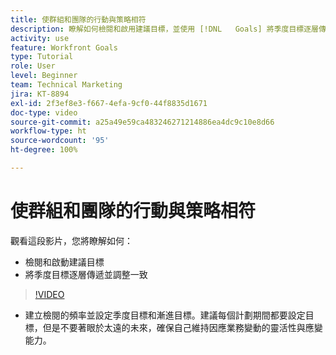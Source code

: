 ```yaml
---
title: 使群組和團隊的行動與策略相符
description: 瞭解如何檢閱和啟用建議目標，並使用 [!DNL   Goals] 將季度目標逐層傳遞再調整一致。
activity: use
feature: Workfront Goals
type: Tutorial
role: User
level: Beginner
team: Technical Marketing
jira: KT-8894
exl-id: 2f3ef8e3-f667-4efa-9cf0-44f8835d1671
doc-type: video
source-git-commit: a25a49e59ca483246271214886ea4dc9c10e8d66
workflow-type: ht
source-wordcount: '95'
ht-degree: 100%

---
```


# 使群組和團隊的行動與策略相符

觀看這段影片，您將瞭解如何：

* 檢閱和啟動建議目標
* 將季度目標逐層傳遞並調整一致

>[!VIDEO](https://video.tv.adobe.com/v/335188/?quality=12&learn=on)

<!--
Pro-tips graphic
-->

* 建立檢閱的頻率並設定季度目標和漸進目標。建議每個計劃期間都要設定目標，但是不要著眼於太遠的未來，確保自己維持因應業務變動的靈活性與應變能力。
